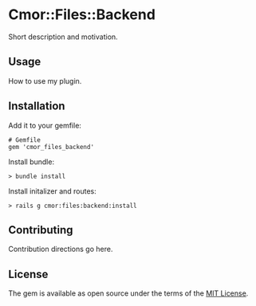 # Cmor::Files::Backend
Short description and motivation.

## Usage
How to use my plugin.

## Installation

Add it to your gemfile:

    # Gemfile
    gem 'cmor_files_backend'

Install bundle:

    > bundle install

Install initalizer and routes:

    > rails g cmor:files:backend:install

## Contributing
Contribution directions go here.

## License
The gem is available as open source under the terms of the [MIT License](https://opensource.org/licenses/MIT).
